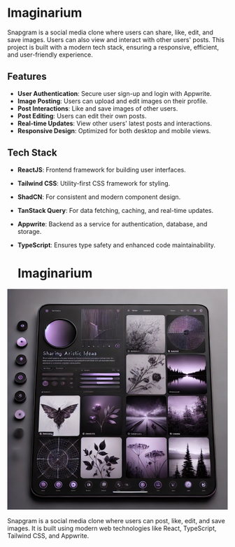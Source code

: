 # Imaginarium

Snapgram is a social media clone where users can share, like, edit, and save images. Users can also view and interact with other users' posts. This project is built with a modern tech stack, ensuring a responsive, efficient, and user-friendly experience.

## Features

- **User Authentication**: Secure user sign-up and login with Appwrite.
- **Image Posting**: Users can upload and edit images on their profile.
- **Post Interactions**: Like and save images of other users.
- **Post Editing**: Users can edit their own posts.
- **Real-time Updates**: View other users' latest posts and interactions.
- **Responsive Design**: Optimized for both desktop and mobile views.

## Tech Stack

- **ReactJS**: Frontend framework for building user interfaces.
- **Tailwind CSS**: Utility-first CSS framework for styling.
- **ShadCN**: For consistent and modern component design.
- **TanStack Query**: For data fetching, caching, and real-time updates.
- **Appwrite**: Backend as a service for authentication, database, and storage.
- **TypeScript**: Ensures type safety and enhanced code maintainability.

  # Imaginarium

![Snapgram Preview](public/assets/images/pic1.webp)

Snapgram is a social media clone where users can post, like, edit, and save images. It is built using modern web technologies like React, TypeScript, Tailwind CSS, and Appwrite.
